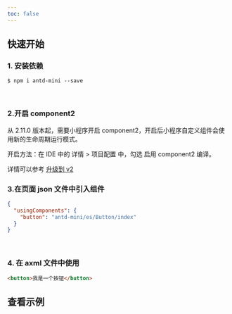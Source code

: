 ```yaml
---
toc: false
---
```


## 快速开始

### 1. 安装依赖

```
$ npm i antd-mini --save
```

<br>

### 2.开启 component2

从 2.11.0 版本起，需要小程序开启 component2，开启后小程序自定义组件会使用新的生命周期运行模式。

开启方法：在 IDE 中的 详情 > 项目配置 中，勾选 启用 component2 编译。

详情可以参考 [升级到 v2](./migration-v2.md)

### 3.在页面 json 文件中引入组件

```json
{
  "usingComponents": {
    "button": "antd-mini/es/Button/index"
  }
}
```

<br>

### 4. 在 axml 文件中使用

```html
<button>我是一个按钮</button>
```

## 查看示例

<code src='pages/Button/index'></code>
